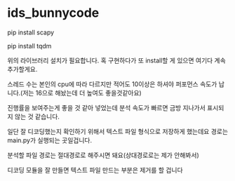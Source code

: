 # ids_bunnycode

pip install scapy

pip install tqdm

위의 라이브러리 설치가 필요합니다. 혹 구현하다가 또 install할 게 있으면 여기다 계속 추가할게요.

스레드 수는 본인의 cpu에 따라 다르지만 적어도 10이상은 하셔야 퍼포먼스 속도가 납니다.(저는 16으로 해놨는데 더 높여도 좋을것같아요)

진행률을 보여주는게 좋을 것 같아 넣었는데 분석 속도가 빠르면 금방 지나가서 표시되지 않는 것 같습니다.

일단 잘 디코딩했는지 확인하기 위해서 텍스트 파일 형식으로 저장하게 했는데요 경로는 main.py가 실행되는 곳일겁니다.

분석할 파일 경로는 절대경로로 해주시면 돼요(상대경로로는 제가 안해봐서)

디코딩 모듈을 잘 만들면 텍스트 파일 만드는 부분은 제거를 할 겁니다

